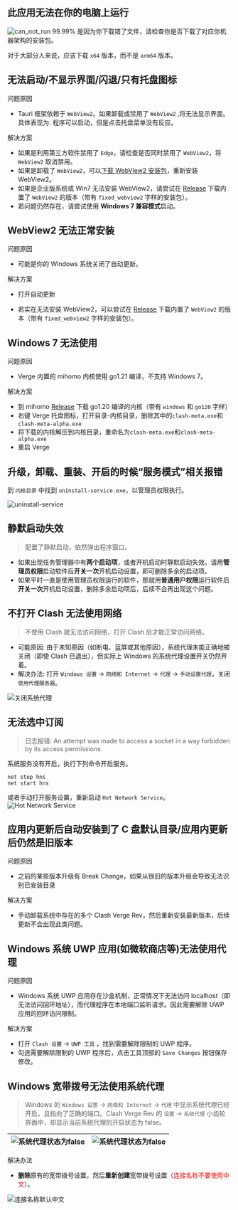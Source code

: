 ## 此应用无法在你的电脑上运行

![can_not_run](../assets/faq/windows/can_not_run.png)
99.99% 是因为你下载错了文件，请检查你是否下载了对应你机器架构的安装包。

对于大部分人来说，应该下载 `x64` 版本，而不是 `arm64` 版本。

## 无法启动/不显示界面/闪退/只有托盘图标

问题原因

- Tauri 框架依赖于 `WebView2`。如果卸载或禁用了 `WebView2` ,将无法显示界面。具体表现为: 程序可以启动，但是点击托盘菜单没有反应。

解决方案

- 如果是利用第三方软件禁用了 `Edge`，请检查是否同时禁用了 `WebView2`，将 `WebView2` 取消禁用。
- 如果是卸载了 `WebView2`，可以[下载 WebView2 安装包](https://developer.microsoft.com/zh-cn/microsoft-edge/webview2/#download)，重新安装 WebView2。
- 如果是企业版系统或 Win7 无法安装 WebView2，请尝试在 [Release](https://github.com/clash-verge-rev/clash-verge-rev/releases/latest) 下载内置了 `WebView2` 的版本（带有 `fixed_webview2` 字样的安装包）。
- 若问题仍然存在，请尝试使用 **Windows 7 兼容模式**启动。

## WebView2 无法正常安装

问题原因

- 可能是你的 Windows 系统关闭了自动更新。

解决方案

- 打开自动更新

- 若实在无法安装 WebView2，可以尝试在 [Release](https://github.com/clash-verge-rev/clash-verge-rev/releases/latest) 下载内置了 `WebView2` 的版本（带有 `fixed_webview2` 字样的安装包）。

## Windows 7 无法使用

问题原因

- Verge 内置的 mihomo 内核使用 go1.21 编译，不支持 Windows 7。

解决方案

- 到 mihomo [Release](https://github.com/MetaCubeX/mihomo/releases/latest) 下载 go1.20 编译的内核（带有 `windows` 和 `go120` 字样）
- 右键 Verge 托盘图标，打开目录-内核目录，删除其中的`clash-meta.exe`和`clash-meta-alpha.exe`
- 将下载的内核解压到内核目录，重命名为`clash-meta.exe`和`clash-meta-alpha.exe`
- 重启 Verge

## 升级，卸载、重装、开启的时候“服务模式”相关报错

到 `内核目录` 中找到 `uninstall-service.exe`，以管理员权限执行。

![uninstall-service](../assets/faq/windows/uninstall_service.png)

## 静默启动失效

> 配置了静默启动，依然弹出程序窗口。

- 如果出现任务管理器中有**两个启动项**，或者开机启动时静默启动失效。请用**管理员权限**启动软件后**开关一次**开机启动设置，即可删除多余的启动项。
- 如果平时一直是使用管理员权限运行的软件，那就用**普通用户权限**运行软件后**开关一次**开机启动设置，删除多余启动项后，后续不会再出现这个问题。

## 不打开 Clash 无法使用网络

> 不使用 Clash 就无法访问网络，打开 Clash 后才能正常访问网络。

- 可能原因: 由于未知原因（如断电、蓝屏或其他原因），系统代理未能正确地被关闭（即使 Clash 已退出），但实际上 Windows 的系统代理设置开关仍然开着。
- 解决办法: 打开 `Windows 设置` -> `网络和 Internet` -> `代理` -> `手动设置代理`，关闭 `使用代理服务器`。

![关闭系统代理](../assets/faq/windows/close_system_proxy.png)

## 无法选中订阅

> 日志报错: An attempt was made to access a socket in a way forbidden by its access permissions.

系统服务没有开启，执行下列命令开启服务。

```
net stop hns
net start hns
```

或者手动打开服务设置，重新启动 `Hot Network Service`。
![Hot Network Service](../assets/faq/windows/hot_network_service.png)

## 应用内更新后自动安装到了 C 盘默认目录/应用内更新后仍然是旧版本

问题原因

- 之前的某些版本升级有 Break Change，如果从很旧的版本升级会导致无法识别已安装目录

解决方案

- 手动卸载系统中存在的多个 Clash Verge Rev，然后重新安装最新版本，后续更新不会出现此类问题。

## Windows 系统 UWP 应用(如微软商店等)无法使用代理

问题原因

- Windows 系统 UWP 应用存在沙盒机制，正常情况下无法访问 localhost（即无法访问回环地址），而代理程序在本地端口监听请求。因此需要解除 UWP 应用的回环访问限制。

解决方案

- 打开 `Clash 设置` -> `UWP 工具` ，找到需要解除限制的 UWP 程序。
- 勾选需要解除限制的 UWP 程序后，点击工具顶部的 `Save Changes` 按钮保存修改。

## Windows 宽带拨号无法使用系统代理

> Windows 的 `Windows 设置` -> `网络和 Internet` -> `代理` 中显示系统代理已经开启，且指向了正确的端口。Clash Verge Rev 的 `设置` -> `系统代理` 小齿轮界面中，却显示当前系统代理的开启状态为 false。

| ![系统代理状态为false](../assets/faq/windows/sysproxy_enabled.png) | ![系统代理状态为false](../assets/faq/windows/sysproxy_states_false.png) |
| ------------------------------------------------------------------ | ----------------------------------------------------------------------- |

解决办法

- **删除**原有的宽带拨号设置，然后**重新创建**宽带拨号设置（<font color="red">连接名称不要使用中文</font>）。

![连接名称默认中文](../assets/faq/windows/broadband_dialing_setting.png)
